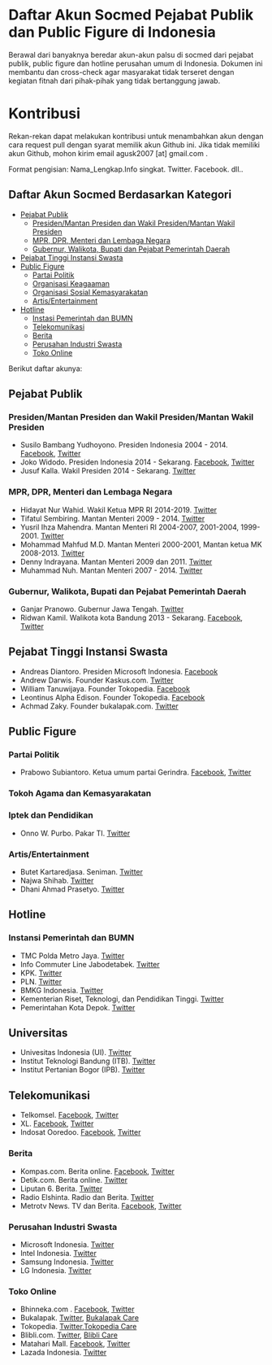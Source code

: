 # Daftar Akun Socmed Pejabat Publik dan Public Figure di Indonesia
Berawal dari banyaknya beredar akun-akun palsu di socmed dari pejabat publik, public figure dan hotline perusahan umum di Indonesia. Dokumen ini membantu dan cross-check agar masyarakat tidak terseret dengan kegiatan fitnah dari pihak-pihak yang tidak bertanggung jawab.

# Kontribusi
Rekan-rekan dapat melakukan kontribusi untuk menambahkan akun dengan cara request pull dengan syarat memilik akun Github ini. Jika tidak memiliki akun Github, mohon kirim email agusk2007 [at] gmail.com .

Format pengisian:
Nama_Lengkap.Info singkat. Twitter. Facebook. dll..

## Daftar Akun Socmed Berdasarkan Kategori

- [Pejabat Publik](#pejabat-publik)
  - [Presiden/Mantan Presiden dan Wakil Presiden/Mantan Wakil Presiden](#presidenmantan-presiden-dan-wakil-presidenmantan-wakil-presiden)
  - [MPR, DPR, Menteri dan Lembaga Negara](#mpr-dpr-menteri-dan-lembaga-negara)
  - [Gubernur, Walikota, Bupati dan Pejabat Pemerintah Daerah](#Gubernur-Walikota-Bupati-dan-Pejabat-Pemerintah-Daerah)
- [Pejabat Tinggi Instansi Swasta](#Pejabat-tinggi-Instansi-Swasta)
- [Public Figure](#public-figure)
  - [Partai Politik](#partai-politik)
  - [Organisasi Keagaaman](#organisasi-keagamaan)
  - [Organisasi Sosial Kemasyarakatan](#organisasi-sosial-kemasyaratan)
  - [Artis/Entertainment](ArtisEntertainment)
- [Hotline](#hotline)
  - [Instasi Pemerintah dan BUMN](#instansi-pemerintah-dan-bumn)
  - [Telekomunikasi](#Telekomunikasi)
  - [Berita](#berita)
  - [Perusahan Industri Swasta](Perusahan-Industri-Swasta)
  - [Toko Online](#Toko-Online)

Berikut daftar akunya:
## Pejabat Publik

### Presiden/Mantan Presiden dan Wakil Presiden/Mantan Wakil Presiden
- Susilo Bambang Yudhoyono. Presiden Indonesia 2004 - 2014. [Facebook](https://www.facebook.com/SBYudhoyono/), [Twitter](https://twitter.com/sbyudhoyono)
- Joko Widodo. Presiden Indonesia 2014 - Sekarang. [Facebook](https://www.facebook.com/Jokowi/), [Twitter](https://twitter.com/jokowi)
- Jusuf Kalla. Wakil Presiden 2014 - Sekarang. [Twitter](https://twitter.com/Pak_JK)


### MPR, DPR, Menteri dan Lembaga Negara
- Hidayat Nur Wahid. Wakil Ketua MPR RI 2014-2019. [Twitter](https://twitter.com/hnurwahid)
- Tifatul Sembiring. Mantan Menteri 2009 - 2014. [Twitter](https://twitter.com/tifsembiring)
- Yusril Ihza Mahendra. Mantan Menteri RI 2004-2007, 2001-2004, 1999-2001. [Twitter](https://twitter.com/Yusrilihza_Mhd)
- Mohammad Mahfud M.D. Mantan Menteri 2000-2001, Mantan ketua MK 2008-2013. [Twitter](https://twitter.com/mohmahfudmd)
- Denny Indrayana. Mantan Menteri 2009 dan 2011. [Twitter](https://twitter.com/dennyindrayana)
- Muhammad Nuh. Mantan Menteri 2007 - 2014. [Twitter](https://twitter.com/Mohammad_Nuh_)


### Gubernur, Walikota, Bupati dan Pejabat Pemerintah Daerah
- Ganjar Pranowo. Gubernur Jawa Tengah. [Twitter](https://twitter.com/ganjarpranowo)
- Ridwan Kamil. Walikota kota Bandung 2013 - Sekarang. [Facebook](https://www.facebook.com/RKbdg/), [Twitter](https://twitter.com/ridwankamil)


## Pejabat Tinggi Instansi Swasta
- Andreas Diantoro. Presiden Microsoft Indonesia. [Facebook](https://www.facebook.com/andreas.diantoro)
- Andrew Darwis. Founder Kaskus.com. [Twitter](https://twitter.com/adarwis)
- William Tanuwijaya. Founder Tokopedia. [Facebook](https://www.facebook.com/william.tanuwijaya)
- Leontinus Alpha Edison. Founder Tokopedia. [Facebook](https://www.facebook.com/leonpsm)
- Achmad Zaky. Founder bukalapak.com. [Twitter](https://twitter.com/achmadzaky)

## Public Figure 

### Partai Politik
- Prabowo Subiantoro. Ketua umum partai Gerindra. [Facebook](https://www.facebook.com/PrabowoSubianto), [Twitter](https://twitter.com/prabowo)


### Tokoh Agama dan Kemasyarakatan


### Iptek dan Pendidikan
- Onno W. Purbo. Pakar TI. [Twitter](https://twitter.com/onnowpurbo)


### Artis/Entertainment
- Butet Kartaredjasa. Seniman. [Twitter](https://twitter.com/masbutet)
- Najwa Shihab. [Twitter](https://twitter.com/NajwaShihab)
- Dhani Ahmad Prasetyo. [Twitter](https://twitter.com/AHMADDHANIPRAST)

## Hotline

### Instansi Pemerintah dan BUMN
- TMC Polda Metro Jaya. [Twitter](https://twitter.com/TMCPoldaMetro)
- Info Commuter Line Jabodetabek. [Twitter](https://twitter.com/CommuterLine)
- KPK. [Twitter](https://twitter.com/KPK_RI)
- PLN. [Twitter](https://twitter.com/pln_123)
- BMKG Indonesia. [Twitter](https://twitter.com/infoBMKG)
- Kementerian Riset, Teknologi, dan Pendidikan Tinggi. [Twitter](https://twitter.com/kemristekdikti)
- Pemerintahan Kota Depok. [Twitter](https://twitter.com/pemkotdepok)


## Universitas
- Univesitas Indonesia (UI). [Twitter](https://twitter.com/univ_indonesia)
- Institut Teknologi Bandung (ITB). [Twitter](https://twitter.com/itbofficial)
- Institut Pertanian Bogor (IPB). [Twitter](https://twitter.com/ipbofficial)


## Telekomunikasi
- Telkomsel. [Facebook](https://www.facebook.com/telkomsel), [Twitter](https://twitter.com/telkomsel)
- XL. [Facebook](https://www.facebook.com/xlrame), [Twitter](https://twitter.com/xl123)
- Indosat Ooredoo. [Facebook](https://www.facebook.com/IM3Ooredoo/), [Twitter](https://twitter.com/indosatooredoo)


### Berita
- Kompas.com. Berita online. [Facebook](https://www.facebook.com/KOMPAScom/), [Twitter](https://twitter.com/kompascom)
- Detik.com. Berita online. [Twitter](https://twitter.com/detikcom)
- Liputan 6. Berita. [Twitter](https://twitter.com/liputan6dotcom)
- Radio Elshinta. Radio dan Berita. [Twitter](https://twitter.com/RadioElshinta)
- Metrotv News. TV dan Berita. [Facebook](https://www.facebook.com/metrotv), [Twitter](https://twitter.com/Metro_TV)


### Perusahan Industri Swasta
- Microsoft Indonesia. [Twitter](https://twitter.com/MicrosoftID)
- Intel Indonesia. [Twitter](https://twitter.com/Intel_Indonesia)
- Samsung Indonesia. [Twitter](https://twitter.com/Samsung_ID)
- LG Indonesia. [Twitter](https://twitter.com/LGEIndonesia)


### Toko Online
- Bhinneka.com . [Facebook](https://www.facebook.com/bhinnekacom), [Twitter](https://twitter.com/bhinneka)
- Bukalapak. [Twitter](https://twitter.com/bukalapak), [Bukalapak Care](https://twitter.com/Billy_Care)
- Tokopedia. [Twitter](https://twitter.com/tokopedia),[Tokopedia Care](https://twitter.com/Tokopediacare)
- Blibli.com. [Twitter](https://twitter.com/bliblidotcom), [Blibli Care](https://twitter.com/BlibliCare)
- Matahari Mall. [Facebook](https://www.facebook.com/mataharimallcom), [Twitter](https://twitter.com/mataharimallcom)
- Lazada Indonesia. [Twitter](https://twitter.com/LazadaID)





